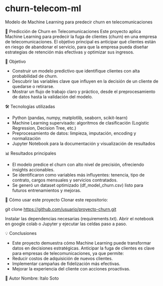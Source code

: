 # churn-telecom-ml
Modelo de Machine Learning para predecir churn en telecomunicaciones

🔮 Predicción de Churn en Telecomunicaciones
Este proyecto aplica Machine Learning para predecir la fuga de clientes (churn) en una empresa de telecomunicaciones. El objetivo principal es anticipar qué clientes están en riesgo de abandonar el servicio, para que la empresa pueda diseñar estrategias de retención más efectivas y optimizar sus ingresos.

🎯 Objetivo
- Construir un modelo predictivo que identifique clientes con alta probabilidad de churn.
- Descubrir las variables clave que influyen en la decisión de un cliente de quedarse o retirarse.
- Mostrar un flujo de trabajo claro y práctico, desde el preprocesamiento de datos hasta la validación del modelo.

🛠️ Tecnologías utilizadas
- Python (pandas, numpy, matplotlib, seaborn, scikit-learn)
- Machine Learning supervisado: algoritmos de clasificación (Logistic Regression, Decision Tree, etc.)
- Preprocesamiento de datos: limpieza, imputación, encoding y normalización
- Jupyter Notebook para la documentación y visualización de resultados

📊 Resultados principales
- El modelo predice el churn con alto nivel de precisión, ofreciendo insights accionables.
- Se identificaron como variables más influyentes: tenencia, tipo de contrato, cargos mensuales y servicios contratados.
- Se generó un dataset optimizado (df_model_churn.csv) listo para futuros entrenamientos y mejoras.

🚀 Cómo usar este proyecto
Clonar este repositorio:

git clone https://github.com/usuario/proyecto-churn.git

Instalar las dependencias necesarias (requirements.txt).
Abrir el notebook en google colab o Jupyter y ejecutar las celdas paso a paso.

💡 Conclusiones
- Este proyecto demuestra cómo Machine Learning puede transformar datos en decisiones estratégicas. Anticipar la fuga de clientes es clave para empresas de telecomunicaciones, ya que permite:
- Reducir costos de adquisición de nuevos clientes.
- Implementar campañas de fidelización más efectivas.
- Mejorar la experiencia del cliente con acciones proactivas.

👤 Autor
Nombre: Italo Soto
